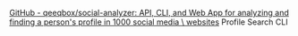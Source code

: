 
[GitHub - qeeqbox/social-analyzer: API, CLI, and Web App for analyzing and finding a person's profile in 1000 social media \ websites](https://github.com/qeeqbox/social-analyzer)
Profile Search CLI
